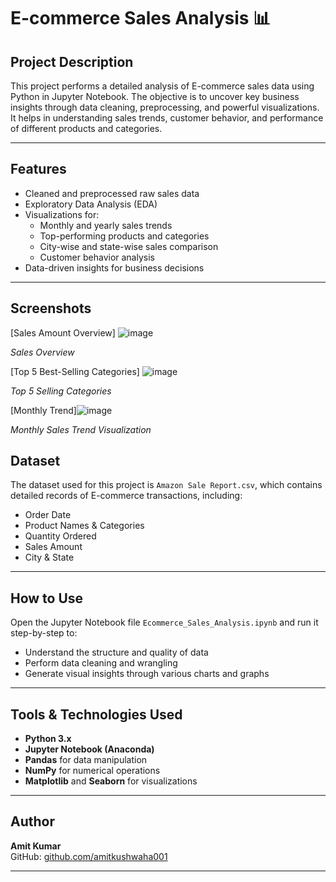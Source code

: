 # E-commerce Sales Analysis 📊

## Project Description
This project performs a detailed analysis of E-commerce sales data using Python in Jupyter Notebook. The objective is to uncover key business insights through data cleaning, preprocessing, and powerful visualizations. It helps in understanding sales trends, customer behavior, and performance of different products and categories.

---

## Features
- Cleaned and preprocessed raw sales data
- Exploratory Data Analysis (EDA)
- Visualizations for:
  - Monthly and yearly sales trends
  - Top-performing products and categories
  - City-wise and state-wise sales comparison
  - Customer behavior analysis
- Data-driven insights for business decisions

---

## Screenshots

[Sales Amount Overview] ![image](https://github.com/user-attachments/assets/b0ac59ed-4ce4-4195-bb1c-3e92914c3478)

*Sales Overview*

[Top 5 Best-Selling Categories] ![image](https://github.com/user-attachments/assets/7c35ca24-58b6-4bae-a51f-71c2c7756b36)

*Top 5 Selling Categories*

[Monthly Trend]![image](https://github.com/user-attachments/assets/8aaceb2c-2293-4885-b672-f7ab2745618c)
 
*Monthly Sales Trend Visualization*

> 

## Dataset
The dataset used for this project is `Amazon Sale Report.csv`, which contains detailed records of E-commerce transactions, including:
- Order Date
- Product Names & Categories
- Quantity Ordered
- Sales Amount
- City & State

---

## How to Use
Open the Jupyter Notebook file `Ecommerce_Sales_Analysis.ipynb` and run it step-by-step to:
- Understand the structure and quality of data
- Perform data cleaning and wrangling
- Generate visual insights through various charts and graphs

---

## Tools & Technologies Used
- **Python 3.x**
- **Jupyter Notebook (Anaconda)**
- **Pandas** for data manipulation
- **NumPy** for numerical operations
- **Matplotlib** and **Seaborn** for visualizations

---

## Author
**Amit Kumar**  
GitHub: [github.com/amitkushwaha001](https://github.com/amitkushwaha001)

---

